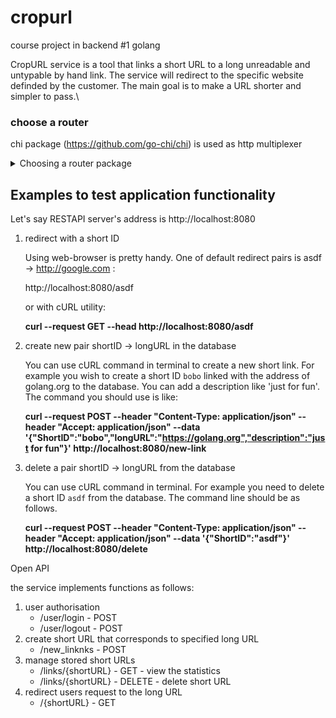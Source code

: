 # cropurl
course project in backend #1 golang

CropURL service is a tool that links a short URL to a long unreadable and untypable by hand link. The service will redirect to the specific website definded by the customer. The main goal is to make a URL shorter and simpler to pass.\


### choose a router
chi package (https://github.com/go-chi/chi) is used as http multiplexer  

<details>
<summary>Choosing a router package</summary>
<p>
There are several mandatory requirements a router should meet:

  * function signature should be like http.HandlerFunc
  * built-in middleware
  * methods support
  * detailed documentation  
  
also important criterias are:  

  * keeping up to date
  * github rating

There was a list of routers under consideration:

-----------------------------------------------------------------
| number | package      | URL                                            |
| :------| :----------- | :--------------------------------------------- |
| 1      | net/http     | https://golang.org/pkg/net/http/               |
| 2      | gorilla/mux  | https://github.com/gorilla/mux                 |
| 3      | httprouter   | https://github.com/julienschmidt/httprouter    |
| 4      | chi          | https://github.com/go-chi/chi                  |
| 5      | fasthttp     | https://github.com/valyala/fasthttp            |
| 6      | gorouter     | https://github.com/vardius/gorouter            |
| 7      | goji         | https://github.com/goji/goji                   |
| 8      | bone         | https://github.com/go-zoo/bone                 |
--------------------------------

As a result `chi` and `gorilla/mux` are the most sutable packages that fit requirements listed above.
More details about the competition are listed below.

2, 4, 6, 7 meet mandatory requirements
according to "important things" routers are prioritized as folows 4, 2, 6, 7

1) net/http - https://golang.org/pkg/net/http/ 
- standard library
- detailed documentation
- no methods support

2) gorilla/mux - https://github.com/gorilla/mux
- stars       - 14500		
- last commit - 22 Aug 2020	
- functions signature 
- detailed documentation
- middleware support
- methods support, query-parameters, URL-prefixes, ...

3) httprouter - https://github.com/julienschmidt/httprouter	
- last commit - 21 Sep 2020
- proprietary functions signature
- there is a limitation on partial path match (short url links should be set as a query parameter)

4) chi - https://github.com/go-chi/chi
- srars - 9500
- last commit - 30 Apr 2021
- functions signature
- detailed documentation
- middleware support
- methods support

5) fasthttp - https://github.com/valyala/fasthttp
- stars - 15200
- proprietary functions signature
- last commit - 1 Jun 2021
- proprietary functions signature

6) gorouter - https://github.com/vardius/gorouter
- stars - 95
- last commit - 27 Nov 2020
- functions signature
- detailed documentation
- middleware support,
- methods support

7) goji - https://github.com/goji/goji
- stars - 	862
- last commit - 27 Jan 2019
- functions signature
- detailed documentation
- middleware support,
- methods support

8) bone - https://github.com/go-zoo/bone
- stars` - 1300	
- last commit - 17 Apr 2019
- functions signature,
- pure documentation
- methods support  
</p>
</details>


## Examples to test application functionality
Let's say RESTAPI server's address is http://localhost:8080

1) redirect with a short ID

    Using web-browser is pretty handy. One of default redirect pairs is asdf -> http://google.com :

    http://localhost:8080/asdf

    or with cURL utility:

    **curl --request GET --head http://localhost:8080/asdf**


2) create new pair shortID -> longURL in the database

    You can use cURL command in terminal to create a new short link. For example you wish to create a short ID `bobo` linked with the address of golang.org to the database. You can add a description like 'just for fun'. The command you should use is like:

    **curl --request POST --header "Content-Type: application/json" --header "Accept: application/json" --data '{"ShortID":"bobo","longURL":"https://golang.org","description":"just for fun"}' http://localhost:8080/new-link**


3) delete a pair shortID -> longURL from the database

    You can use cURL command in terminal. For example you need to delete a short ID `asdf` from the database. The command line should be as follows.

    **curl --request POST --header "Content-Type: application/json" --header "Accept: application/json" --data '{"ShortID":"asdf"}' http://localhost:8080/delete**



Open API

the service implements functions as follows:
1) user authorisation 
    - /user/login       - POST
    - /user/logout      - POST
2) create short URL that corresponds to specified long URL
    - /new_linknks      - POST
3) manage stored short URLs
    - /links/{shortURL} - GET       - view the statistics
    - /links/{shortURL} - DELETE    - delete short URL
4) redirect users request to the long URL
    - /{shortURL}       - GET